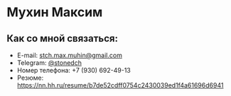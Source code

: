 # Мухин Максим

## Как со мной связаться:

- E-mail: stch.max.muhin@gmail.com
- Telegram: [@stonedch](https://t.me/stonedch)
- Номер телефона: +7 (930) 692-49-13
- Резюме: https://nn.hh.ru/resume/b7de52cdff0754c2430039ed1f4a61696d6941
